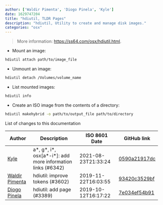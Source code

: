 ```yaml
---
author: ['Waldir Pimenta', 'Diogo Pinela', 'Kyle']
date: 1629747204
title: "hdiutil, TLDR Pages"
description: "hdiutil, Utility to create and manage disk images."
categories: "osx"
---
```

> More information: <https://ss64.com/osx/hdiutil.html>.

- Mount an image:

```bash
hdiutil attach path/to/image_file
```

- Unmount an image:

```bash
hdiutil detach /Volumes/volume_name
```

- List mounted images:

```bash
hdiutil info
```

- Create an ISO image from the contents of a directory:

```bash
hdiutil makehybrid -o path/to/output_file path/to/directory
```
List of changes to this documentation


Author | Description | ISO 8601 Date | GitHub link
------|-----|-----|-----
[Kyle](mailto:76597257+Gitleptune@users.noreply.github.com) | a*, g*, i*, osx[a*-i*]: add more information links (#6342) | 2021-08-23T21:33:24 | [0590a21917dc](https://github.com/tldr-pages/tldr/commit/0590a21917dc981d3cc64b8094b1cffa9d0a3b78)
[Waldir Pimenta](mailto:waldyrious@gmail.com) | hdiutil: improve tokens (#3602) | 2019-11-22T16:03:55 | [93420c3529bf](https://github.com/tldr-pages/tldr/commit/93420c3529bf111d5c9e78ac2ecef8c6bff69df1)
[Diogo Pinela](mailto:diogoid7400@gmail.com) | hdiutil: add page (#3389) | 2019-10-12T16:17:22 | [7e034ef54b91](https://github.com/tldr-pages/tldr/commit/7e034ef54b91bd4b66f4d1a79e33a9e768b16b00)

